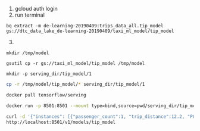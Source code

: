 1. gcloud auth login
2. run terminal
```terminal
bq extract -m de-learning-20190409:trips_data_all.tip_model gs://dtc_data_lake_de-learning-20190409/taxi_ml_model/tip_model
```
3. 
```terminal
mkdir /tmp/model
```
```terminal
gsutil cp -r gs://taxi_ml_model/tip_model /tmp/model
```

```terminal
mkdir -p serving_dir/tip_model/1
```

```bash
cp -r /tmp/model/tip_model/* serving_dir/tip_model/1
```

```bash
docker pull tensorflow/serving
```

```bash
docker run -p 8501:8501 --mount type=bind,source=pwd/serving_dir/tip_model,target= /models/tip_model -e MODEL_NAME=tip_model -t tensorflow/serving &
```

```bash
curl -d '{"instances": [{"passenger_count":1, "trip_distance":12.2, "PULocationID":"193", "DOLocationID":"264", "payment_type":"2","fare_amount":20.4,"tolls_amount":0.0}]}' -X POST http://localhost:8501/v1/models/tip_model:predict
http://localhost:8501/v1/models/tip_model
```
